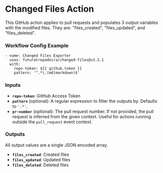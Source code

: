 # Changed Files Action

This GitHub action applies to pull requests and populates 3 output variables with the modified files. They are: "files_created", "files_updated", and "files_deleted".

### Workflow Config Example
```
- name: Changed Files Exporter
  uses: futuratrepadeira/changed-files@v3.2.1
  with:
    repo-token: ${{ github.token }}
    pattern: '^.*\.(md|markdown)$'
```

### Inputs
* **`repo-token`**: GitHub Access Token
* **`pattern`** (optional): A regular expression to filter the outputs by. Defaults to `'.*'`.
* **`pr-number`** (optional): The pull request number. If not provided, the pull request is inferred from the given context. Useful for actions running outside the `pull_request` event context.

### Outputs
All output values are a single JSON encoded array.

* **`files_created`**: Created files
* **`files_updated`**: Updated files
* **`files_deleted`**: Deleted files
